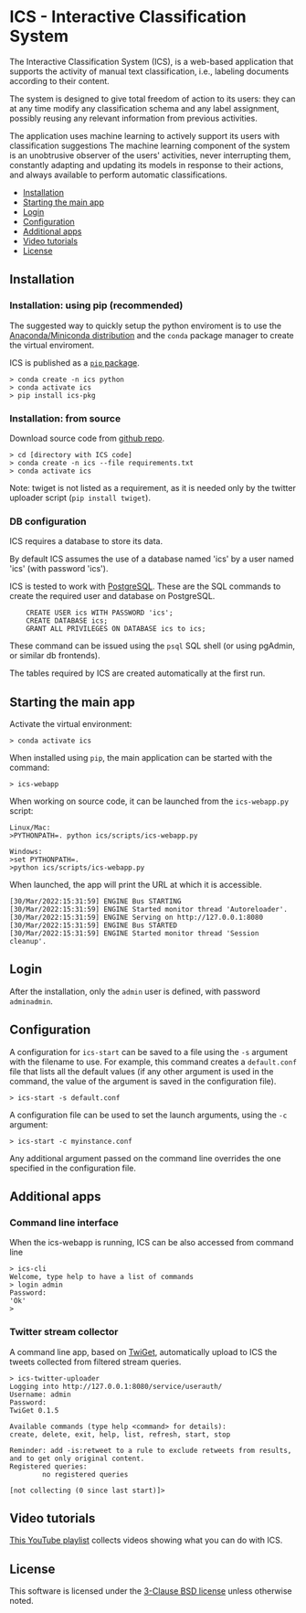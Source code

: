 # ICS - Interactive Classification System

The Interactive Classification System (ICS), is a web-based application that supports the activity
of manual text classification, i.e., labeling documents according to their content.

The system is designed to give total freedom of action to its users: they can at any time modify any classification
schema and any label assignment, possibly reusing any relevant information from previous activities.

The application uses machine learning to actively support its users with classification suggestions The machine learning
component of the system is an unobtrusive observer of the users' activities, never interrupting them, constantly
adapting and updating its models in response to their actions, and always available to perform automatic
classifications.

* [Installation](#installation)
* [Starting the main app](#startmain)
* [Login](#login)
* [Configuration](#configuration)
* [Additional apps](#apps)
* [Video tutorials](#videos)
* [License](#license)

## <a name="installation"></a> Installation

### Installation: using pip (recommended)

The suggested way to quickly setup the python enviroment is to use
the [Anaconda/Miniconda distribution](https://www.anaconda.com/products/distribution) and the `conda` package manager to
create the virtual enviroment.

ICS is published as a [`pip` package](https://pypi.org/project/ics-pkg).

```
> conda create -n ics python
> conda activate ics
> pip install ics-pkg
```

### Installation: from source

Download source code from [github repo](https://github.com/aesuli/ics).

```
> cd [directory with ICS code]
> conda create -n ics --file requirements.txt
> conda activate ics
```

Note: twiget is not listed as a requirement, as it is needed only by the twitter uploader script (`pip install twiget`).

### DB configuration

ICS requires a database to store its data.

By default ICS assumes the use of a database named 'ics' by a user named 'ics' (with password 'ics').

ICS is tested to work with [PostgreSQL](https://www.postgresql.org/). These are the SQL commands to create the required
user and database on PostgreSQL.

```
    CREATE USER ics WITH PASSWORD 'ics';
    CREATE DATABASE ics;
    GRANT ALL PRIVILEGES ON DATABASE ics to ics;
```

These command can be issued using the `psql` SQL shell (or using pgAdmin, or similar db frontends).

The tables required by ICS are created automatically at the first run.

## <a name="startmain"></a> Starting the main app

Activate the virtual environment:

```
> conda activate ics
```

When installed using `pip`, the main application can be started with the command:

```
> ics-webapp
```

When working on source code, it can be launched from the `ics-webapp.py` script:

```
Linux/Mac:
>PYTHONPATH=. python ics/scripts/ics-webapp.py

Windows:
>set PYTHONPATH=. 
>python ics/scripts/ics-webapp.py
```

When launched, the app will print the URL at which it is accessible.

```
[30/Mar/2022:15:31:59] ENGINE Bus STARTING
[30/Mar/2022:15:31:59] ENGINE Started monitor thread 'Autoreloader'.
[30/Mar/2022:15:31:59] ENGINE Serving on http://127.0.0.1:8080
[30/Mar/2022:15:31:59] ENGINE Bus STARTED
[30/Mar/2022:15:31:59] ENGINE Started monitor thread 'Session cleanup'.
```

## <a name="login"></a> Login

After the installation, only the `admin` user is defined, with password `adminadmin`.

## <a name="configuration"></a> Configuration

A configuration for `ics-start` can be saved to a file using the `-s` argument with the filename to use. For example,
this command creates a `default.conf` file that lists all the default values (if any other argument is used in the
command, the value of the argument is saved in the configuration file).

```
> ics-start -s default.conf
```

A configuration file can be used to set the launch arguments, using the `-c` argument:

```
> ics-start -c myinstance.conf
```

Any additional argument passed on the command line overrides the one specified in the configuration file.

## <a name="apps"></a> Additional apps

### Command line interface

When the ics-webapp is running, ICS can be also accessed from command line

```
> ics-cli
Welcome, type help to have a list of commands
> login admin
Password: 
'Ok'
>
```

### Twitter stream collector

A command line app, based on [TwiGet](https://github.com/aesuli/twiget), automatically upload to ICS the tweets
collected from filtered stream queries.

```
> ics-twitter-uploader
Logging into http://127.0.0.1:8080/service/userauth/
Username: admin
Password: 
TwiGet 0.1.5

Available commands (type help <command> for details):
create, delete, exit, help, list, refresh, start, stop

Reminder: add -is:retweet to a rule to exclude retweets from results, and to get only original content.
Registered queries:
        no registered queries

[not collecting (0 since last start)]>
```

## <a name="videos"></a> Video tutorials

[This YouTube playlist](https://www.youtube.com/playlist?list=PLde6PofTv7SzplW73XNjiS6zyNyDBfsN9) collects videos showing what you can do with ICS.

## <a name="license"></a> License

This software is licensed under the [3-Clause BSD license](https://opensource.org/licenses/BSD-3-Clause) unless
otherwise noted.
